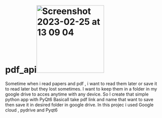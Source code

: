 # pdf_api<img width="217" alt="Screenshot 2023-02-25 at 13 09 04" src="https://user-images.githubusercontent.com/46287166/221351409-7d32b725-b386-44fe-bc7e-d2988492a17d.png">



Sometime when i read papers and pdf , i want to read them later or save it to read later but they lost sometimes.
I want to keep them in a folder in my google drive to acces anytime with any device.
So I create that simple python app with PyQt6
Basicall take pdf link and name that want to save then save it in desired folder in google drive.
In this projec i used Google cloud , pydrive and Pyqt6 

